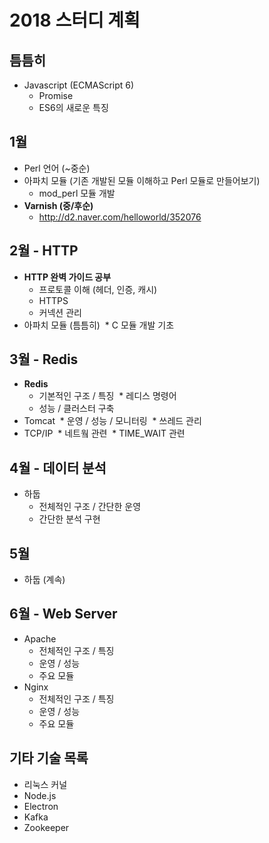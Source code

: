 # 2018 스터디 계획

## 틈틈히
* Javascript (ECMAScript 6)
  * Promise
  * ES6의 새로운 특징

## 1월
* Perl 언어 (~중순)
* 아파치 모듈 (기존 개발된 모듈 이해하고 Perl 모듈로 만들어보기)
  * mod_perl 모듈 개발
* **Varnish (중/후순)**
  * http://d2.naver.com/helloworld/352076

## 2월 - HTTP
* **HTTP 완벽 가이드 공부**
  * 프로토콜 이해 (헤더, 인증, 캐시)
  * HTTPS
  * 커넥션 관리
* 아파치 모듈 (틈틈히)
  * C 모듈 개발 기초

## 3월 - Redis
* **Redis**
  * 기본적인 구조 / 특징
  * 레디스 명령어
  * 성능 / 클러스터 구축
* Tomcat
  * 운영 / 성능 / 모니터링
  * 쓰레드 관리
* TCP/IP
  * 네트웤 관련
  * TIME_WAIT 관련

## 4월 - 데이터 분석
* 하둡
  * 전체적인 구조 / 간단한 운영
  * 간단한 분석 구현

## 5월
* 하둡 (계속)

## 6월 - Web Server
* Apache
  * 전체적인 구조 / 특징
  * 운영 / 성능
  * 주요 모듈
* Nginx
  * 전체적인 구조 / 특징
  * 운영 / 성능
  * 주요 모듈


## 기타 기술 목록
* 리눅스 커널
* Node.js
* Electron
* Kafka
* Zookeeper
